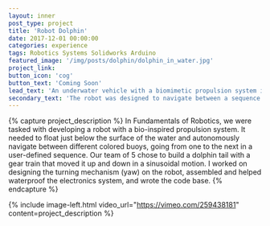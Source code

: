 ```yaml
---
layout: inner
post_type: project
title: 'Robot Dolphin'
date: 2017-12-01 00:00:00
categories: experience
tags: Robotics Systems Solidworks Arduino
featured_image: '/img/posts/dolphin/dolphin_in_water.jpg'
project_link:
button_icon: 'cog'
button_text: 'Coming Soon'
lead_text: 'An underwater vehicle with a biomimetic propulsion system inspired by the movement of a dolphin tail.'
secondary_text: 'The robot was designed to navigate between a sequence of different-colored buoys in a pool, autonomously identifying and approaching its next target buoy.'
---
```

{% capture project_description %}
In Fundamentals of Robotics, we were tasked with developing a robot with a bio-inspired propulsion system. It needed to float just below the surface of the water and autonomously navigate between different colored buoys, going from one to the next in a user-defined sequence.
Our team of 5 chose to build a dolphin tail with a gear train that moved it up and down in a sinusoidal motion.
I worked on designing the turning mechanism (yaw) on the robot, assembled and helped waterproof the electronics system, and wrote the code base.
{% endcapture %}

{% include image-left.html video_url="https://vimeo.com/259438181" content=project_description %}
